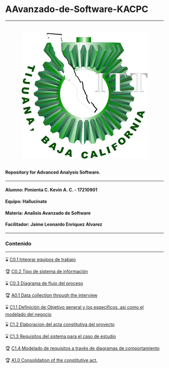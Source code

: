 # AAvanzado-de-Software-KACPC

___
# <p align="center"><img width="400" height="400" src="https://github.com/KevinPimienta/AAvanzado-de-Software-KACPC/blob/main/img/IT-TIjuana-Logotipo-2016.png"><p>
#### Repository for Advanced Analysis Software.
___
#### Alumno: Pimienta C. Kevin A. C. - 17210901
#### Equipo: Hallucinate
#### Materia: Analisis Avanzado de Software
#### Facilitador: Jaime Leonardo Enriquez Alvarez
___
### Contenido
___
:hourglass: [C0.1 Integrar equipos de trabajo](https://github.com/KevinPimienta/AAvanzado-de-Software-KACPC/blob/main/docs/C0.1_IntegrarEquiposdeTrabajo_PimientaKevin.pdf)
  
:trophy: [C0.2 Tipo de sistema de información](https://github.com/KevinPimienta/AAvanzado-de-Software-KACPC/blob/main/docs/C0.2%20_Tipo%20de%20sistema%20de%20informaci%C3%B3n.md)

:hourglass: [C0.3 Diagrama de flujo del proceso](https://github.com/KevinPimienta/AAvanzado-de-Software-KACPC/blob/main/docs/C0.3_Diagrama%20de%20flujo%20sobre%20el%20proceso%20de%20desarrollo.md)

:trophy: [A0.1 Data collection through the interview](https://github.com/KevinPimienta/AAvanzado-de-Software-KACPC/blob/main/docs/A0.1_Data%20collection%20through%20the%20interview.md)

:hourglass: [C1.1 Definición de Objetivo general y los especificos, asi como el modelado del negocio](https://github.com/KevinPimienta/AAvanzado-de-Software-KACPC/blob/main/docs/C1.1%20Definici%C3%B3n%20de%20Objetivo%20general%20y%20los%20especificos%2C%20asi%20como%20el%20modelado%20del%20negocio.md)

:hourglass: [C1.2 Elaboracion del acta constitutiva del proyecto](https://github.com/KevinPimienta/AAvanzado-de-Software-KACPC/blob/main/docs/C1.2_ActaContitutivaDelProyecto.md)

:hourglass: [C1.3 Requisitos del sistema para el caso de estudio](https://github.com/KevinPimienta/AAvanzado-de-Software-KACPC/blob/main/docs/C1.3_Requisitos%20del%20sistema%20para%20el%20caso%20de%20estudio.md)

:trophy: [C1.4 Modelado de requisitos a través de diagramas de comportamiento](https://github.com/KevinPimienta/AAvanzado-de-Software-KACPC/blob/main/docs/C1.4_Modelado%20de%20requisitos%20a%20trav%C3%A9s%20de%20diagramas%20de%20comportamiento.md)

:trophy: [A1.0 Consolidation of the constitutive act.](https://github.com/KevinPimienta/AAvanzado-de-Software-KACPC/blob/main/docs/A1.0_Consolidation%20of%20the%20constitutive%20act.md)
